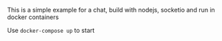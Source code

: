 This is a simple example for a chat, build with nodejs, socketio and run in docker containers

Use  `docker-compose up` to start